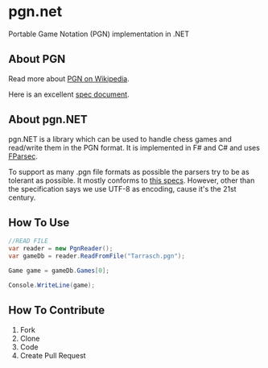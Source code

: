 pgn.net
=======

Portable Game Notation (PGN) implementation in .NET

## About PGN

Read more about [PGN on Wikipedia](http://en.wikipedia.org/wiki/Portable_Game_Notation).

Here is an excellent [spec document](http://www.saremba.de/chessgml/standards/pgn/pgn-complete.htm).


## About pgn.NET

pgn.NET is a library which can be used to handle chess games and read/write them in the PGN format. It is implemented in F# and C# and uses [FParsec](http://www.quanttec.com/fparsec/).

To support as many .pgn file formats as possible the parsers try to be as tolerant as possible. It mostly conforms to [this specs](http://www.saremba.de/chessgml/standards/pgn/pgn-complete.htm).
However, other than the specification says we use UTF-8 as encoding, cause it's the 21st century.

## How To Use

``` csharp
//READ FILE
var reader = new PgnReader();
var gameDb = reader.ReadFromFile("Tarrasch.pgn");

Game game = gameDb.Games[0];

Console.WriteLine(game);
```


## How To Contribute

1. Fork
1. Clone
1. Code
1. Create Pull Request

